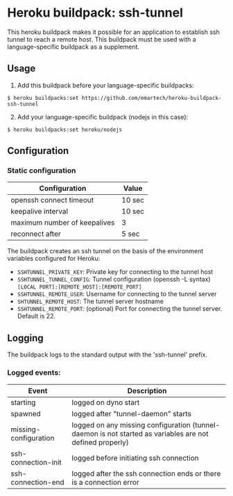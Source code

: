 # Heroku buildpack: ssh-tunnel

This heroku buildpack makes it possible for an application to establish ssh tunnel to reach a remote host.
This buildpack must be used with a language-specific buildpack as a supplement.


## Usage

1. Add this buildpack before your language-specific buildpacks:

```console
$ heroku buildpacks:set https://github.com/emartech/heroku-buildpack-ssh-tunnel
```

2. Add your language-specific buildpack (nodejs in this case):

```console
$ heroku buildpacks:set heroku/nodejs
```

## Configuration

### Static configuration

| Configuration | Value |
| ------------- | ----- |
| openssh connect timeout | 10 sec |
| keepalive interval | 10 sec |
| maximum number of keepalives | 3 |
| reconnect after | 5 sec |

The buildpack creates an ssh tunnel on the basis of the environment variables configured for Heroku:

- ``SSHTUNNEL_PRIVATE_KEY``: Private key for connecting to the tunnel host
- ``SSHTUNNEL_TUNNEL_CONFIG``: Tunnel configuration (openssh -L syntax) ``[LOCAL PORT]:[REMOTE_HOST]:[REMOTE_PORT]``
- ``SSHTUNNEL_REMOTE_USER``: Username for connecting to the tunnel server
- ``SHTUNNEL_REMOTE_HOST``: The tunnel server hostname
- ``SSHTUNNEL_REMOTE_PORT``: (optional) Port for connecting the tunnel server. Default is 22.

## Logging

The buildpack logs to the standard output with the 'ssh-tunnel' prefix.

### Logged events:

| Event | Description |
| ----- | ----------- |
| starting | logged on dyno start | 
| spawned | logged after "tunnel-daemon" starts | 
| missing-configuration | logged on any missing configuration (tunnel-daemon is not started as variables are not defined properly) | 
| ssh-connection-init | logged before initiating ssh connection | 
| ssh-connection-end | logged after the ssh connection ends or there is a connection error | 

